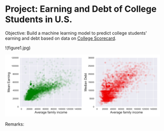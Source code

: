 # Project: Earning and Debt of College Students in U.S.

Objective: 
Build a machine learning model to predict college students' earning and debt based on data on [College Scorecard](https://collegescorecard.ed.gov/data/).



!(figure1.jpg) 

![figure2](figure2.jpg) 


Remarks:



